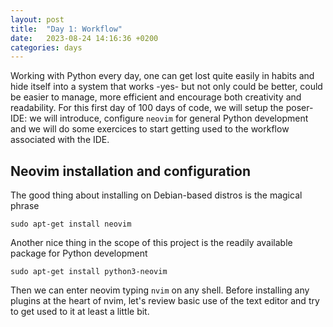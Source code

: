 ```yaml
---
layout: post
title:  "Day 1: Workflow"
date:   2023-08-24 14:16:36 +0200
categories: days
---
```

Working with Python every day, one can get lost quite easily in habits and hide itself into a system that works -yes- but not only could be better, could be easier to manage, more efficient and encourage both creativity and readability. For this first day of 100 days of code, we will setup the poser-IDE: we will introduce, configure ```neovim``` for general Python development and we will do some exercices to start getting used to the workflow associated with the IDE.

## Neovim installation and configuration 
The good thing about installing on Debian-based distros is the magical phrase 

```
sudo apt-get install neovim
```

Another nice thing in the scope of this project is the readily available package for Python development 

```
sudo apt-get install python3-neovim
```

Then we can enter neovim typing ```nvim``` on any shell. Before installing any plugins at the heart of nvim, let's review basic use of the text editor and try to get used to it at least a little bit. 